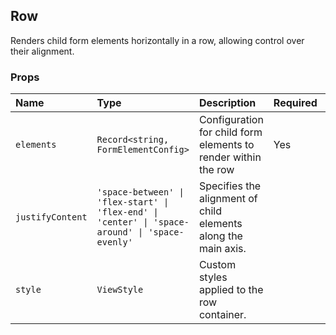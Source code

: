 ## Row

Renders child form elements horizontally in a row, allowing control over their alignment.

### Props

| Name | Type | Description | Required | Default |
| :--- | :--- | :---------- | :-------- | :------- |
| `elements` | `Record<string, FormElementConfig>` | Configuration for child form elements to render within the row | Yes | |
| `justifyContent` | `'space-between' \| 'flex-start' \| 'flex-end' \| 'center' \| 'space-around' \| 'space-evenly'` | Specifies the alignment of child elements along the main axis. | | `'space-between'` |
| `style` | `ViewStyle` | Custom styles applied to the row container. | | |
